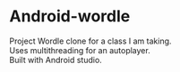 # Android-wordle
Project Wordle clone for a class I am taking.<br>
Uses multithreading for an autoplayer.<br>
Built with Android studio.<br>
